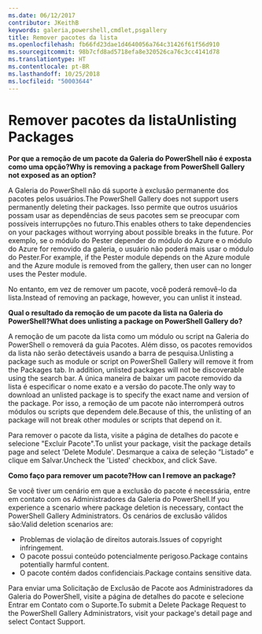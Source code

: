 ```yaml
---
ms.date: 06/12/2017
contributor: JKeithB
keywords: galeria,powershell,cmdlet,psgallery
title: Remover pacotes da lista
ms.openlocfilehash: fb66fd23dae1d4640056a764c31426f61f56d910
ms.sourcegitcommit: 98b7cfd8ad5718efa8e320526ca76c3cc4141d78
ms.translationtype: HT
ms.contentlocale: pt-BR
ms.lasthandoff: 10/25/2018
ms.locfileid: "50003644"
---
```

# <a name="unlisting-packages"></a><span data-ttu-id="523a7-103">Remover pacotes da lista</span><span class="sxs-lookup"><span data-stu-id="523a7-103">Unlisting Packages</span></span>

<span data-ttu-id="523a7-104">**Por que a remoção de um pacote da Galeria do PowerShell não é exposta como uma opção?**</span><span class="sxs-lookup"><span data-stu-id="523a7-104">**Why is removing a package from PowerShell Gallery not exposed as an option?**</span></span>

<span data-ttu-id="523a7-105">A Galeria do PowerShell não dá suporte à exclusão permanente dos pacotes pelos usuários.</span><span class="sxs-lookup"><span data-stu-id="523a7-105">The PowerShell Gallery does not support users permanently deleting their packages.</span></span>
<span data-ttu-id="523a7-106">Isso permite que outros usuários possam usar as dependências de seus pacotes sem se preocupar com possíveis interrupções no futuro.</span><span class="sxs-lookup"><span data-stu-id="523a7-106">This enables others to take dependencies on your packages without worrying about possible breaks in the future.</span></span>
<span data-ttu-id="523a7-107">Por exemplo, se o módulo do Pester depender do módulo do Azure e o módulo do Azure for removido da galeria, o usuário não poderá mais usar o módulo do Pester.</span><span class="sxs-lookup"><span data-stu-id="523a7-107">For example, if the Pester module depends on the Azure module and the Azure module is removed from the gallery, then user can no longer uses the Pester module.</span></span>

<span data-ttu-id="523a7-108">No entanto, em vez de remover um pacote, você poderá removê-lo da lista.</span><span class="sxs-lookup"><span data-stu-id="523a7-108">Instead of removing an package, however, you can unlist it instead.</span></span>

<span data-ttu-id="523a7-109">**Qual o resultado da remoção de um pacote da lista na Galeria do PowerShell?**</span><span class="sxs-lookup"><span data-stu-id="523a7-109">**What does unlisting a package on PowerShell Gallery do?**</span></span>

<span data-ttu-id="523a7-110">A remoção de um pacote da lista como um módulo ou script na Galeria do PowerShell o removerá da guia Pacotes. Além disso, os pacotes removidos da lista não serão detectáveis usando a barra de pesquisa.</span><span class="sxs-lookup"><span data-stu-id="523a7-110">Unlisting a package such as module or script on PowerShell Gallery will remove it from the Packages tab. In addition, unlisted packages will not be discoverable using the search bar.</span></span>
<span data-ttu-id="523a7-111">A única maneira de baixar um pacote removido da lista é especificar o nome exato e a versão do pacote.</span><span class="sxs-lookup"><span data-stu-id="523a7-111">The only way to download an unlisted package is to specify the exact name and version of the package.</span></span>
<span data-ttu-id="523a7-112">Por isso, a remoção de um pacote não interromperá outros módulos ou scripts que dependem dele.</span><span class="sxs-lookup"><span data-stu-id="523a7-112">Because of this, the unlisting of an package will not break other modules or scripts that depend on it.</span></span>

<span data-ttu-id="523a7-113">Para remover o pacote da lista, visite a página de detalhes do pacote e selecione "Excluir Pacote".</span><span class="sxs-lookup"><span data-stu-id="523a7-113">To unlist your package, visit the package details page and select 'Delete Module'.</span></span> <span data-ttu-id="523a7-114">Desmarque a caixa de seleção “Listado” e clique em Salvar.</span><span class="sxs-lookup"><span data-stu-id="523a7-114">Uncheck the 'Listed' checkbox, and click Save.</span></span>

<span data-ttu-id="523a7-115">**Como faço para remover um pacote?**</span><span class="sxs-lookup"><span data-stu-id="523a7-115">**How can I remove an package?**</span></span>

<span data-ttu-id="523a7-116">Se você tiver um cenário em que a exclusão do pacote é necessária, entre em contato com os Administradores da Galeria do PowerShell.</span><span class="sxs-lookup"><span data-stu-id="523a7-116">If you experience a scenario where package deletion is necessary, contact the PowerShell Gallery Administrators.</span></span>
<span data-ttu-id="523a7-117">Os cenários de exclusão válidos são:</span><span class="sxs-lookup"><span data-stu-id="523a7-117">Valid deletion scenarios are:</span></span>
- <span data-ttu-id="523a7-118">Problemas de violação de direitos autorais.</span><span class="sxs-lookup"><span data-stu-id="523a7-118">Issues of copyright infringement.</span></span>
- <span data-ttu-id="523a7-119">O pacote possui conteúdo potencialmente perigoso.</span><span class="sxs-lookup"><span data-stu-id="523a7-119">Package contains potentially harmful content.</span></span>
- <span data-ttu-id="523a7-120">O pacote contém dados confidenciais.</span><span class="sxs-lookup"><span data-stu-id="523a7-120">Package contains sensitive data.</span></span>

<span data-ttu-id="523a7-121">Para enviar uma Solicitação de Exclusão de Pacote aos Administradores da Galeria do PowerShell, visite a página de detalhes do pacote e selecione Entrar em Contato com o Suporte.</span><span class="sxs-lookup"><span data-stu-id="523a7-121">To submit a Delete Package Request to the PowerShell Gallery Administrators, visit your package's detail page and select Contact Support.</span></span>
